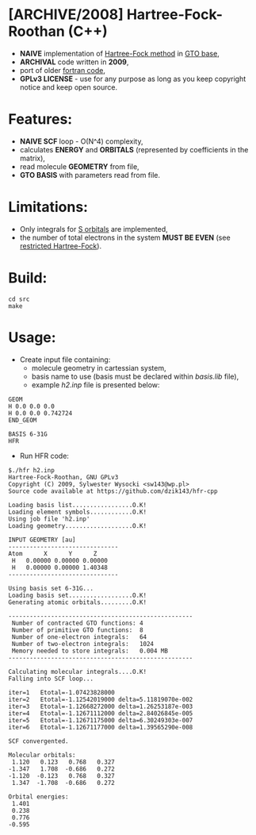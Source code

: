 # [ARCHIVE/2008] Hartree-Fock-Roothan (C++)
  - **NAIVE** implementation of [Hartree-Fock method](https://en.wikipedia.org/wiki/Hartree%E2%80%93Fock_method) in [GTO base](https://en.wikipedia.org/wiki/Gaussian_orbital),
  - **ARCHIVAL** code written in **2009**,
  - port of older [fortran code](https://github.com/dzik143/hfr-f77),
  - **GPLv3 LICENSE** - use for any purpose as long as you keep copyright notice and keep open source.

# Features:
  - **NAIVE SCF** loop - O(N^4) complexity,
  - calculates **ENERGY** and **ORBITALS** (represented by coefficients in the matrix),
  - read molecule **GEOMETRY** from file,
  - **GTO BASIS** with parameters read from file.

# Limitations:
  - Only integrals for [S orbitals](https://en.wikipedia.org/wiki/Gaussian_orbital) are implemented,
  - the number of total electrons in the system **MUST BE EVEN** (see [restricted Hartree-Fock](https://en.wikipedia.org/wiki/Restricted_open-shell_Hartree%E2%80%93Fock)).

# Build:
  ```
  cd src
  make
  ```

# Usage:
  - Create input file containing:
    - molecule geometry in cartessian system,
    - basis name to use (basis must be declared within *basis.lib* file),
    - example *h2.inp* file is presented below:
  ```
GEOM
 H 0.0 0.0 0.0
 H 0.0 0.0 0.742724
END_GEOM

BASIS 6-31G
HFR
```

  - Run HFR code:
  ```
  $./hfr h2.inp
Hartree-Fock-Roothan, GNU GPLv3
Copyright (C) 2009, Sylwester Wysocki <sw143@wp.pl>
Source code available at https://github.com/dzik143/hfr-cpp

Loading basis list.................O.K!
Loading element symbols............O.K!
Using job file 'h2.inp'
Loading geometry...................O.K!

 INPUT GEOMETRY [au]
-------------------------------
  Atom      X      Y      Z
   H   0.00000 0.00000 0.00000
   H   0.00000 0.00000 1.40348
-------------------------------

Using basis set 6-31G...
Loading basis set..................O.K!
Generating atomic orbitals.........O.K!

----------------------------------------------------
   Number of contracted GTO functions: 4
   Number of primitive GTO functions:  8
   Number of one-electron integrals:   64
   Number of two-electron integrals:   1024
   Memory needed to store integrals:   0.004 MB
----------------------------------------------------

Calculating molecular integrals....O.K!
Falling into SCF loop...

iter=1   Etotal=-1.07423828000
iter=2   Etotal=-1.12542019000 delta=5.11819070e-002
iter=3   Etotal=-1.12668272000 delta=1.26253187e-003
iter=4   Etotal=-1.12671112000 delta=2.84026845e-005
iter=5   Etotal=-1.12671175000 delta=6.30249303e-007
iter=6   Etotal=-1.12671177000 delta=1.39565290e-008

SCF convergented.

Molecular orbitals:
   1.120   0.123   0.768   0.327
  -1.347   1.708  -0.686   0.272
  -1.120  -0.123   0.768   0.327
   1.347  -1.708  -0.686   0.272

Orbital energies:
   1.401
   0.238
   0.776
  -0.595
```
